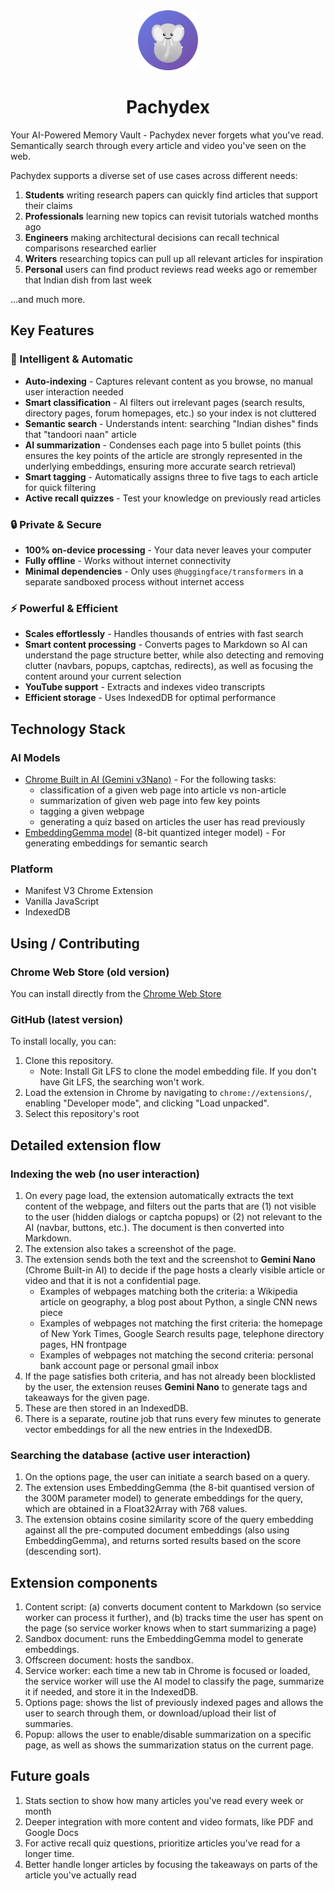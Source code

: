 <div style="text-align: center;">
   <img src="./icons/icon.svg" alt="Pachydex logo" width="96" />
   <br />
   <h1>Pachydex</h1>
</div>

Your AI-Powered Memory Vault - Pachydex never forgets what you've read. Semantically search through every article and video you've seen on the web.

Pachydex supports a diverse set of use cases across different needs:

1. **Students** writing research papers can quickly find articles that support their claims
1. **Professionals** learning new topics can revisit tutorials watched months ago
1. **Engineers** making architectural decisions can recall technical comparisons researched earlier
1. **Writers** researching topics can pull up all relevant articles for inspiration
1. **Personal** users can find product reviews read weeks ago or remember that Indian dish from last week

...and much more.

## Key Features

### 🤖 Intelligent & Automatic

- **Auto-indexing** - Captures relevant content as you browse, no manual user interaction needed
- **Smart classification** - AI filters out irrelevant pages (search results, directory pages, forum homepages, etc.) so your index is not cluttered
- **Semantic search** - Understands intent: searching "Indian dishes" finds that "tandoori naan" article
- **AI summarization** - Condenses each page into 5 bullet points (this ensures the key points of the article are strongly represented in the underlying embeddings, ensuring more accurate search retrieval)
- **Smart tagging** - Automatically assigns three to five tags to each article for quick filtering
- **Active recall quizzes** - Test your knowledge on previously read articles

### 🔒 Private & Secure

- **100% on-device processing** - Your data never leaves your computer
- **Fully offline** - Works without internet connectivity
- **Minimal dependencies** - Only uses `@huggingface/transformers` in a separate sandboxed process without internet access

### ⚡ Powerful & Efficient

- **Scales effortlessly** - Handles thousands of entries with fast search
- **Smart content processing** - Converts pages to Markdown so AI can understand the page structure better, while also detecting and removing clutter (navbars, popups, captchas, redirects), as well as focusing the content around your current selection
- **YouTube support** - Extracts and indexes video transcripts
- **Efficient storage** - Uses IndexedDB for optimal performance

## Technology Stack

### AI Models

- [Chrome Built in AI (Gemini v3Nano)](https://developer.chrome.com/docs/ai/prompt-api) - For the following tasks:
  - classification of a given web page into article vs non-article
  - summarization of given web page into few key points
  - tagging a given webpage
  - generating a quiz based on articles the user has read previously
- [EmbeddingGemma model](https://huggingface.co/google/embeddinggemma-300m) (8-bit quantized integer model) - For generating embeddings for semantic search

### Platform

- Manifest V3 Chrome Extension
- Vanilla JavaScript
- IndexedDB

## Using / Contributing

### Chrome Web Store (old version)

You can install directly from the [Chrome Web Store](https://chromewebstore.google.com/detail/pachydex/ocmkjnimcaoagbfhmobfnjefjkclhham?authuser=0&hl=es)

### GitHub (latest version)

To install locally, you can:

1. Clone this repository.
   - Note: Install Git LFS to clone the model embedding file. If you don't have Git LFS, the searching won't work.
2. Load the extension in Chrome by navigating to `chrome://extensions/`, enabling "Developer mode", and clicking "Load unpacked".
3. Select this repository's root

## Detailed extension flow

### Indexing the web (no user interaction)

1. On every page load, the extension automatically extracts the text content of the webpage, and filters out the parts that are (1) not visible to the user (hidden dialogs or captcha popups) or (2) not relevant to the AI (navbar, buttons, etc.). The document is then converted into Markdown.
2. The extension also takes a screenshot of the page.
3. The extension sends both the text and the screenshot to **Gemini Nano** (Chrome Built-in AI) to decide if the page hosts a clearly visible article or video and that it is not a confidential page.
   - Examples of webpages matching both the criteria: a Wikipedia article on geography, a blog post about Python, a single CNN news piece
   - Examples of webpages not matching the first criteria: the homepage of New York Times, Google Search results page, telephone directory pages, HN frontpage
   - Examples of webpages not matching the second criteria: personal bank account page or personal gmail inbox
4. If the page satisfies both criteria, and has not already been blocklisted by the user, the extension reuses **Gemini Nano** to generate tags and takeaways for the given page.
5. These are then stored in an IndexedDB.
6. There is a separate, routine job that runs every few minutes to generate vector embeddings for all the new entries in the IndexedDB.

### Searching the database (active user interaction)

1. On the options page, the user can initiate a search based on a query.
2. The extension uses EmbeddingGemma (the 8-bit quantised version of the 300M parameter model) to generate embeddings for the query, which are obtained in a Float32Array with 768 values.
3. The extension obtains cosine similarity score of the query embedding against all the pre-computed document embeddings (also using EmbeddingGemma), and returns sorted results based on the score (descending sort).

## Extension components

1. Content script: (a) converts document content to Markdown (so service worker can process it further), and (b) tracks time the user has spent on the page (so service worker knows when to start summarizing a page)
2. Sandbox document: runs the EmbeddingGemma model to generate embeddings.
3. Offscreen document: hosts the sandbox.
4. Service worker: each time a new tab in Chrome is focused or loaded, the service worker will use the AI model to classify the page, summarize it if needed, and store it in the IndexedDB.
5. Options page: shows the list of previously indexed pages and allows the user to search through them, or download/upload their list of summaries.
6. Popup: allows the user to enable/disable summarization on a specific page, as well as shows the summarization status on the current page.

## Future goals

1. Stats section to show how many articles you've read every week or month
2. Deeper integration with more content and video formats, like PDF and Google Docs
3. For active recall quiz questions, prioritize articles you've read for a longer time.
4. Better handle longer articles by focusing the takeaways on parts of the article you've actually read
